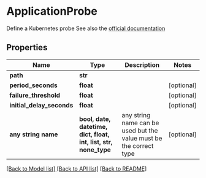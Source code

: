 # ApplicationProbe

Define a Kubernetes probe See also the [official documentation](https://kubernetes.io/docs/tasks/configure-pod-container/configure-liveness-readiness-startup-probes/)

## Properties
Name | Type | Description | Notes
------------ | ------------- | ------------- | -------------
**path** | **str** |  | 
**period_seconds** | **float** |  | [optional] 
**failure_threshold** | **float** |  | [optional] 
**initial_delay_seconds** | **float** |  | [optional] 
**any string name** | **bool, date, datetime, dict, float, int, list, str, none_type** | any string name can be used but the value must be the correct type | [optional]

[[Back to Model list]](../README.md#documentation-for-models) [[Back to API list]](../README.md#documentation-for-api-endpoints) [[Back to README]](../README.md)


